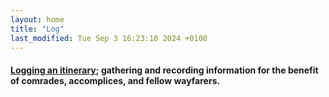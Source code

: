 ```yaml
---  
layout: home
title: "Log"
last_modified: Tue Sep 3 16:23:10 2024 +0100
---
```


#### <a href="{% link _posts/2023-04-20-binnacle.md %}">Logging an itinerary</a>; gathering and recording information for the benefit of comrades, accomplices, and fellow wayfarers.